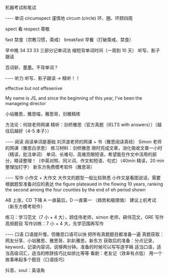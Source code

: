 机器考试和笔试

---- 单词
circumspect 谨慎地
circum (circle) 环、圈、环顾四周

spect 看 respect 尊敬

fast 禁食（宗教习惯，斋戒）
breakfast 早餐（打破斋戒、禁食）

早中晚 34 33 33 三部分记单词法
缩短背单词时间（一周到 10 天）
听写、影子跟读

百词斩、墨墨。不背单词？

---- 听力
听写、影子跟读 -> 精听！！

effective but not effesenive

My name is JS, and since the beginning of this year, I've been the manageing director

小站雅思，雅思喵，雅思哥，剑雅精练

方法论：何琼老师网课
精听：剑桥雅思（官方真题（IELTS with answers））（越往后越好（4-5 本子））

---- 阅读
阅读单词是基础
刘洪波老师的网课 + 书（雅思阅读真经）
Simon 老师的网课（雅思白求恩）
练习材料：剑桥雅思
限时完成文章，消化吸收文章一小时（精读，批注单词）
单词、长难句、高难亮眼短语，希望能在作文中活用的部分，精读整理！（中英对照、同义词、作文和短语、句式）（40min 精读，20 min 整理加打字）
新东方免费模考软件（雅思哥）

---- 写作
小作文 + 大作文
大作文的题型一般比较熟悉
小作文是看图说话，需要根据题型准备对应的表达
the figure plateaued in the flowing 10 years, ranking the second among the four counties by the end of eh period shown

AB 上涨，CD 下降
A 一直最后，D 一直第一
（趋势和极限值）
建议上机考试（新东方模考软件）

练习：学习范文（7
小 + 4 大），顾佳伟老师，simon 老师，耕伟范文，GRE 写作高频题目
写作训练：7 小 + 4 大，先学范围再写作

---- 口语
口语提升慢，但雅思口语可以快
把所有真题题目都准备一遍
真题获取：网友分享、小站雅思、雅思哥、趴趴雅思，新东方
获取后的准备：分点记录，keyword，记录内容词，说够两分钟。准备的时候可以写写逐字稿
适当口语，适当高级词汇，适当的修辞技巧比如排比等等
看剧：老友记（效率有点低）
用一个故事串起多个题目（口语技巧）

抖音、soul：英语角
